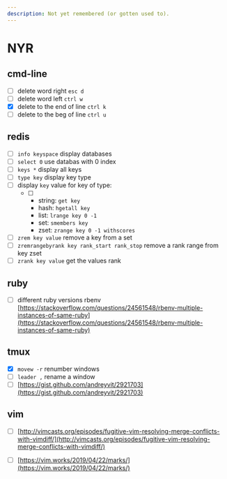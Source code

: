 ```yaml
---
description: Not yet remembered (or gotten used to).
---
```


# NYR

## cmd-line

* [ ] delete word right `esc d`
* [ ] delete word left `ctrl w`
* [x] delete to the end of line `ctrl k`
* [ ] delete to the beg of line `ctrl u`

## redis

* [ ] `info keyspace` display databases
* [ ] `select 0` use databas with 0 index
* [ ] `keys *` display all keys
* [ ] `type key` display key type
* [ ] display `key` value for key of type:
  * [ ] * string: `get key`
    * hash: `hgetall key`
    * list: `lrange key 0 -1`
    * set: `smembers key`
    * zset: `zrange key 0 -1 withscores`
* [ ] `zrem key value` remove a key from a set
* [ ] `zremrangebyrank key rank_start rank_stop` remove a rank range from key zset
* [ ] `zrank key value` get the values rank

## ruby

* [ ] different ruby versions rbenv [https://stackoverflow.com/questions/24561548/rbenv-multiple-instances-of-same-ruby](https://stackoverflow.com/questions/24561548/rbenv-multiple-instances-of-same-ruby)

## tmux

* [x] `movew -r` renumber windows
* [ ] `leader ,` rename a window
* [ ] [https://gist.github.com/andreyvit/2921703](https://gist.github.com/andreyvit/2921703)

## vim

* [ ] [http://vimcasts.org/episodes/fugitive-vim-resolving-merge-conflicts-with-vimdiff/](http://vimcasts.org/episodes/fugitive-vim-resolving-merge-conflicts-with-vimdiff/)
* [ ] [https://vim.works/2019/04/22/marks/](https://vim.works/2019/04/22/marks/)


